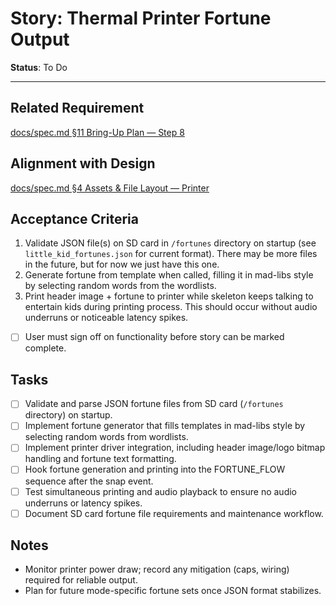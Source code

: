 # Story: Thermal Printer Fortune Output

**Status**: To Do

---

## Related Requirement
[docs/spec.md §11 Bring-Up Plan — Step 8](../spec.md#11-bring-up-plan-mvp-in-this-order)

## Alignment with Design
[docs/spec.md §4 Assets & File Layout — Printer](../spec.md#4-assets--file-layout)

## Acceptance Criteria
1. Validate JSON file(s) on SD card in `/fortunes` directory on startup (see `little_kid_fortunes.json` for current format). There may be more files in the future, but for now we just have this one.
2. Generate fortune from template when called, filling it in mad-libs style by selecting random words from the wordlists.
3. Print header image + fortune to printer while skeleton keeps talking to entertain kids during printing process. This should occur without audio underruns or noticeable latency spikes.
- [ ] User must sign off on functionality before story can be marked complete.

## Tasks
- [ ] Validate and parse JSON fortune files from SD card (`/fortunes` directory) on startup.
- [ ] Implement fortune generator that fills templates in mad-libs style by selecting random words from wordlists.
- [ ] Implement printer driver integration, including header image/logo bitmap handling and fortune text formatting.
- [ ] Hook fortune generation and printing into the FORTUNE_FLOW sequence after the snap event.
- [ ] Test simultaneous printing and audio playback to ensure no audio underruns or latency spikes.
- [ ] Document SD card fortune file requirements and maintenance workflow.

## Notes
- Monitor printer power draw; record any mitigation (caps, wiring) required for reliable output.
- Plan for future mode-specific fortune sets once JSON format stabilizes.
